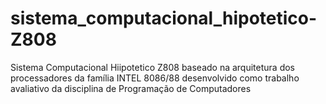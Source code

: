# sistema_computacional_hipotetico-Z808
Sistema Computacional Hiipotetico Z808 baseado na arquitetura dos processadores da família INTEL 8086/88 desenvolvido como trabalho avaliativo da disciplina de Programação de Computadores
